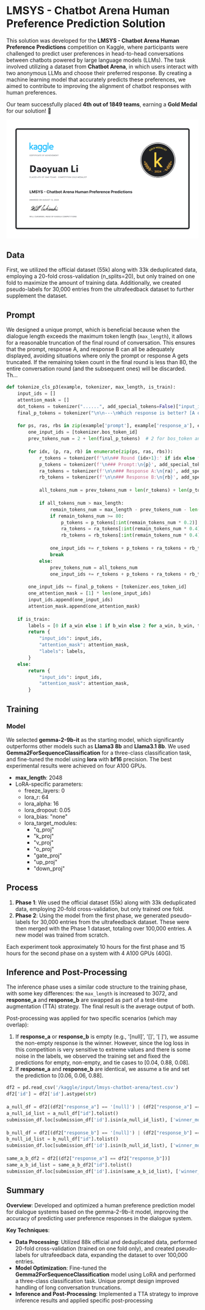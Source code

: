 
# LMSYS - Chatbot Arena Human Preference Prediction Solution

This solution was developed for the **LMSYS - Chatbot Arena Human Preference Predictions** competition on Kaggle, where participants were challenged to predict user preferences in head-to-head conversations between chatbots powered by large language models (LLMs). The task involved utilizing a dataset from **Chatbot Arena**, in which users interact with two anonymous LLMs and choose their preferred response. By creating a machine learning model that accurately predicts these preferences, we aimed to contribute to improving the alignment of chatbot responses with human preferences.

Our team successfully placed **4th out of 1849 teams**, earning a **Gold Medal** for our solution! 🏅

![Daoyuan Li - LMSYS](./Daoyuan%20Li%20-%20LMSYS%20-%20Chatbot%20Arena%20Human%20Preference%20Predictions.png)

## Data
First, we utilized the official dataset (55k) along with 33k deduplicated data, employing a 20-fold cross-validation (n_splits=20), but only trained on one fold to maximize the amount of training data. Additionally, we created pseudo-labels for 30,000 entries from the ultrafeedback dataset to further supplement the dataset.

## Prompt
We designed a unique prompt, which is beneficial because when the dialogue length exceeds the maximum token length (`max_length`), it allows for a reasonable truncation of the final round of conversation. This ensures that the prompt, response A, and response B can all be adequately displayed, avoiding situations where only the prompt or response A gets truncated. If the remaining token count in the final round is less than 80, the entire conversation round (and the subsequent ones) will be discarded. Th...

```python
def tokenize_cls_p3(example, tokenizer, max_length, is_train):
    input_ids = []
    attention_mask = []
    dot_tokens = tokenizer("......", add_special_tokens=False)["input_ids"]
    final_p_tokens = tokenizer("\n\n---\nWhich response is better? [A or B or tie]\nAnswer: ", add_special_tokens=False)["input_ids"]

    for ps, ras, rbs in zip(example['prompt'], example['response_a'], example['response_b']):
        one_input_ids = [tokenizer.bos_token_id]
        prev_tokens_num = 2 + len(final_p_tokens)  # 2 for bos_token and eos_token

        for idx, (p, ra, rb) in enumerate(zip(ps, ras, rbs)):
            r_tokens = tokenizer(f'\n\n## Round {idx+1}:' if idx else f'## Round {idx+1}:', add_special_tokens=False)["input_ids"]
            p_tokens = tokenizer(f'\n### Prompt:\n{p}', add_special_tokens=False)["input_ids"]
            ra_tokens = tokenizer(f'\n\n### Response A:\n{ra}', add_special_tokens=False)["input_ids"]
            rb_tokens = tokenizer(f'\n\n### Response B:\n{rb}', add_special_tokens=False)["input_ids"]

            all_tokens_num = prev_tokens_num + len(r_tokens) + len(p_tokens) + len(ra_tokens) + len(rb_tokens

            if all_tokens_num > max_length:
                remain_tokens_num = max_length - prev_tokens_num - len(r_tokens) - 3 * len(dot_tokens)
                if remain_tokens_num >= 80:
                    p_tokens = p_tokens[:int(remain_tokens_num * 0.2)] + dot_tokens if len(p_tokens) > int(remain_tokens_num * 0.2) else p_tokens
                    ra_tokens = ra_tokens[:int(remain_tokens_num * 0.4)] + dot_tokens if len(ra_tokens) > int(remain_tokens_num * 0.4) else ra_tokens
                    rb_tokens = rb_tokens[:int(remain_tokens_num * 0.4)] + dot_tokens if len(rb_tokens) > int(remain_tokens_num * 0.4) else rb_tokens

                one_input_ids += r_tokens + p_tokens + ra_tokens + rb_tokens
                break
            else:
                prev_tokens_num = all_tokens_num
                one_input_ids += r_tokens + p_tokens + ra_tokens + rb_tokens

        one_input_ids += final_p_tokens + [tokenizer.eos_token_id]
        one_attention_mask = [1] * len(one_input_ids)
        input_ids.append(one_input_ids)
        attention_mask.append(one_attention_mask)

    if is_train:
        labels = [0 if a_win else 1 if b_win else 2 for a_win, b_win, tie in zip(example['winner_model_a'], example['winner_model_b'], example['winner_tie'])]
        return {
            "input_ids": input_ids,
            "attention_mask": attention_mask,
            "labels": labels,
        }
    else:
        return {
            "input_ids": input_ids,
            "attention_mask": attention_mask,
        }
```
## Training

### Model
We selected **gemma-2-9b-it** as the starting model, which significantly outperforms other models such as **Llama3 8b** and **Llama3.1 8b**. We used **Gemma2ForSequenceClassification** for a three-class classification task, and fine-tuned the model using **lora** with **bf16** precision. The best experimental results were achieved on four A100 GPUs.

- **max_length**: 2048
- LoRA-specific parameters:
  - freeze_layers: 0
  - lora_r: 64
  - lora_alpha: 16
  - lora_dropout: 0.05
  - lora_bias: "none"
  - lora_target_modules:
    - "q_proj"
    - "k_proj"
    - "v_proj"
    - "o_proj"
    - "gate_proj"
    - "up_proj"
    - "down_proj"

## Process
1. **Phase 1**: We used the official dataset (55k) along with 33k deduplicated data, employing 20-fold cross-validation, but only trained one fold.
2. **Phase 2**: Using the model from the first phase, we generated pseudo-labels for 30,000 entries from the ultrafeedback dataset. These were then merged with the Phase 1 dataset, totaling over 100,000 entries. A new model was trained from scratch.

Each experiment took approximately 10 hours for the first phase and 15 hours for the second phase on a system with 4 A100 GPUs (40G).

## Inference and Post-Processing

The inference phase uses a similar code structure to the training phase, with some key differences: the `max_length` is increased to 3072, and **response_a** and **response_b** are swapped as part of a test-time augmentation (TTA) strategy. The final result is the average output of both.

Post-processing was applied for two specific scenarios (which may overlap):
1. If **response_a** or **response_b** is empty (e.g., '[null]', '[]', '[ ]'), we assume the non-empty response is the winner. However, since the log loss in this competition is very sensitive to extreme values and there is some noise in the labels, we observed the training set and fixed the predictions for empty, non-empty, and tie cases to [0.04, 0.88, 0.08].
2. If **response_a** and **response_b** are identical, we assume a tie and set the prediction to [0.06, 0.06, 0.88].

```python
df2 = pd.read_csv('/kaggle/input/lmsys-chatbot-arena/test.csv')
df2['id'] = df2['id'].astype(str)

a_null_df = df2[(df2["response_a"] == '[null]') | (df2["response_a"] == '[]') | (df2["response_a"] == '[ ]') | (df2["response_a"] == '[  ]') | (df2["response_a"] == '[""]') | (df2["response_a"] == '["",""]')]
a_null_id_list = a_null_df["id"].tolist()
submission_df.loc[submission_df['id'].isin(a_null_id_list), ['winner_model_a', 'winner_model_b', 'winner_tie']] = [0.04, 0.88, 0.08]

b_null_df = df2[(df2["response_b"] == '[null]') | (df2["response_b"] == '[]') | (df2["response_b"] == '[ ]') | (df2["response_b"] == '[  ]') | (df2["response_b"] == '[""]') | (df2["response_b"] == '["",""]')]
b_null_id_list = b_null_df["id"].tolist()
submission_df.loc[submission_df['id'].isin(b_null_id_list), ['winner_model_a', 'winner_model_b', 'winner_tie']] = [0.88, 0.04, 0.08]

same_a_b_df2 = df2[(df2["response_a"] == df2["response_b"])]
same_a_b_id_list = same_a_b_df2["id"].tolist()
submission_df.loc[submission_df['id'].isin(same_a_b_id_list), ['winner_model_a', 'winner_model_b', 'winner_tie']] = [0.06, 0.06, 0.88]
```

## Summary

**Overview**: Developed and optimized a human preference prediction model for dialogue systems based on the gemma-2-9b-it model, improving the accuracy of predicting user preference responses in the dialogue system.

**Key Techniques**:
- **Data Processing**: Utilized 88k official and deduplicated data, performed 20-fold cross-validation (trained on one fold only), and created pseudo-labels for ultrafeedback data, expanding the dataset to over 100,000 entries.
- **Model Optimization**: Fine-tuned the **Gemma2ForSequenceClassification** model using LoRA and performed a three-class classification task. Unique prompt design improved handling of long conversation truncations.
- **Inference and Post-Processing**: Implemented a TTA strategy to improve inference results and applied specific post-processing
